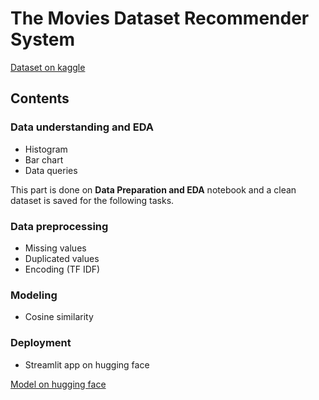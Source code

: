 # The Movies Dataset Recommender System 
[Dataset on kaggle](https://www.kaggle.com/datasets/rounakbanik/the-movies-dataset)

## Contents
### Data understanding and EDA
* Histogram
* Bar chart
* Data queries

This part is done on **Data Preparation and EDA** notebook and a clean dataset is saved for the following tasks.

### Data preprocessing 
* Missing values
* Duplicated values
* Encoding (TF IDF)
  
### Modeling
* Cosine similarity 

### Deployment
* Streamlit app on hugging face

[Model on hugging face](https://huggingface.co/spaces/MehrabK/RecommenderSystem)

